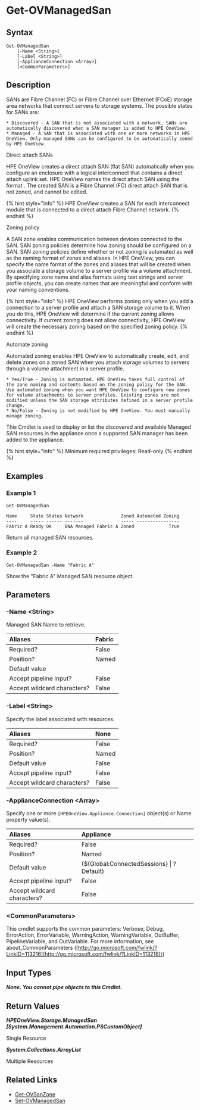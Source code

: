 ﻿---
description: Retrieve Managed SAN resource(s).
---

# Get-OVManagedSan

## Syntax

```text
Get-OVManagedSan
    [-Name <String>]
    [-Label <String>]
    [-ApplianceConnection <Array>]
    [<CommonParameters>]
```

## Description

SANs are Fibre Channel (FC) or Fibre Channel over Ethernet (FCoE) storage area networks that connect servers to storage systems. The possible states for SANs are:

    * Discovered - A SAN that is not associated with a network. SANs are automatically discovered when a SAN manager is added to HPE OneView.
    * Managed - A SAN that is associated with one or more networks in HPE OneView. Only managed SANs can be configured to be automatically zoned by HPE OneView.

Direct attach SANs

HPE OneView creates a direct attach SAN (flat SAN) automatically when you configure an enclosure with a logical interconnect that contains a direct attach uplink set. HPE OneView names the direct attach SAN using the format <interconnect><uplink set>. The created SAN is a Fibre Channel (FC) direct attach SAN that is not zoned, and cannot be edited.

{% hint style="info" %}
HPE OneView creates a SAN for each interconnect module that is connected to a direct attach Fibre Channel network.
{% endhint %}


Zoning policy

A SAN zone enables communication between devices connected to the SAN. SAN zoning policies determine how zoning should be configured on a SAN. SAN zoning policies define whether or not zoning is automated as well as the naming format of zones and aliases. In HPE OneView, you can specify the name format of the zones and aliases that will be created when you associate a storage volume to a server profile via a volume attachment. By specifying zone name and alias formats using text strings and server profile objects, you can create names that are meaningful and conform with your naming conventions.

{% hint style="info" %}
HPE OneView performs zoning only when you add a connection to a server profile and attach a SAN storage volume to it. When you do this, HPE OneView will determine if the current zoning allows connectivity. If current zoning does not allow connectivity, HPE OneView will create the necessary zoning based on the specified zoning policy.
{% endhint %}


Automate zoning

Automated zoning enables HPE OneView to automatically create, edit, and delete zones on a zoned SAN when you attach storage volumes to servers through a volume attachment in a server profile.

    * Yes/True - Zoning is automated. HPE OneView takes full control of the zone naming and contents based on the zoning policy for the SAN. Use automated zoning when you want HPE OneView to configure new zones for volume attachments to server profiles. Existing zones are not modified unless the SAN storage attributes defined in a server profile change.
    * No/False - Zoning is not modified by HPE OneView. You must manually manage zoning.

This Cmdlet is used to display or list the discovered and available Managed SAN resources in the appliance once a supported SAN manager has been added to the appliance.

{% hint style="info" %}
Minimum required privileges: Read-only
{% endhint %}

## Examples

###  Example 1 

```text
Get-OVManagedSan

Name     State Status Network              Zoned Automated Zoning
----     ----- ------ -------              ----- ----------------
Fabric A Ready OK     BNA Managed Fabric A Zoned             True
```

Return all managed SAN resources.

###  Example 2 

```text
Get-OVManagedSan -Name "Fabric A"
```

Show the "Fabric A" Managed SAN resource object.

## Parameters

### -Name &lt;String&gt;

Managed SAN Name to retrieve.

| Aliases | Fabric |
| :--- | :--- |
| Required? | False |
| Position? | Named |
| Default value |  |
| Accept pipeline input? | False |
| Accept wildcard characters? | False |

### -Label &lt;String&gt;

Specify the label associated with resources.

| Aliases | None |
| :--- | :--- |
| Required? | False |
| Position? | Named |
| Default value | False |
| Accept pipeline input? | False |
| Accept wildcard characters? | False |

### -ApplianceConnection &lt;Array&gt;

Specify one or more `[HPEOneView.Appliance.Connection]` object(s) or Name property value(s).

| Aliases | Appliance |
| :--- | :--- |
| Required? | False |
| Position? | Named |
| Default value | (${Global:ConnectedSessions} &vert; ? Default) |
| Accept pipeline input? | False |
| Accept wildcard characters? | False |

### &lt;CommonParameters&gt;

This cmdlet supports the common parameters: Verbose, Debug, ErrorAction, ErrorVariable, WarningAction, WarningVariable, OutBuffer, PipelineVariable, and OutVariable. For more information, see about\_CommonParameters \([http://go.microsoft.com/fwlink/?LinkID=113216](http://go.microsoft.com/fwlink/?LinkID=113216)\)

## Input Types

_**None.  You cannot pipe objects to this Cmdlet.**_

## Return Values

_**HPEOneView.Storage.ManagedSan [System.Management.Automation.PSCustomObject]**_

Single Resource

_**System.Collections.ArrayList**_

Multiple Resources

## Related Links

* [Get-OVSanZone](get-ovsanzone.md)
* [Set-OVManagedSan](set-ovmanagedsan.md)
